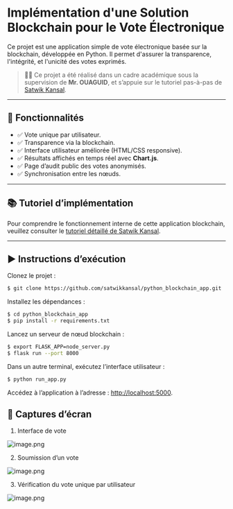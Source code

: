 # Implémentation d'une Solution Blockchain pour le Vote Électronique

Ce projet est une application simple de vote électronique basée sur la blockchain, développée en Python. Il permet d'assurer la transparence, l'intégrité, et l'unicité des votes exprimés.

> 🧑‍🏫 Ce projet a été réalisé dans un cadre académique sous la supervision de **Mr. OUAGUID**, et s’appuie sur le tutoriel pas-à-pas de [Satwik Kansal](https://gist.github.com/satwikkansal/4a857cad2797b9d199547a752933a715).

---

## 📌 Fonctionnalités

- ✅ Vote unique par utilisateur.
- ✅ Transparence via la blockchain.
- ✅ Interface utilisateur améliorée (HTML/CSS responsive).
- ✅ Résultats affichés en temps réel avec **Chart.js**.
- ✅ Page d’audit public des votes anonymisés.
- ✅ Synchronisation entre les nœuds.

---

## 📚 Tutoriel d’implémentation

Pour comprendre le fonctionnement interne de cette application blockchain, veuillez consulter le [tutoriel détaillé de Satwik Kansal](https://web.archive.org/web/20201222142511/https:/developer.ibm.com/technologies/blockchain/tutorials/develop-a-blockchain-application-from-scratch-in-python/#4-implement-a-proof-of-work-algorithm).

---

## ▶️ Instructions d’exécution

Clonez le projet :

```sh
$ git clone https://github.com/satwikkansal/python_blockchain_app.git
```

Installez les dépendances :

```sh
$ cd python_blockchain_app
$ pip install -r requirements.txt
```

Lancez un serveur de nœud blockchain :

```sh
$ export FLASK_APP=node_server.py
$ flask run --port 8000
```

Dans un autre terminal, exécutez l’interface utilisateur :

```sh
$ python run_app.py
```

Accédez à l’application à l’adresse : [http://localhost:5000](http://localhost:5000).

## 📸 Captures d’écran

1. Interface de vote

![image.png](https://github.com/satwikkansal/python_blockchain_app/raw/master/screenshots/4.jpeg)

2. Soumission d’un vote

![image.png](https://github.com/satwikkansal/python_blockchain_app/raw/master/screenshots/5.jpeg)

3. Vérification du vote unique par utilisateur 

![image.png](https://github.com/satwikkansal/python_blockchain_app/raw/master/screenshots/6.jpeg)

